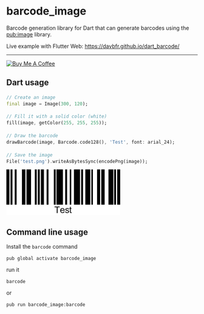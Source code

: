 # barcode_image

Barcode generation library for Dart that can generate barcodes using the [pub:image](https://pub.dev/packages/image) library.

Live example with Flutter Web: <https://davbfr.github.io/dart_barcode/>

---

[![Buy Me A Coffee](https://bmc-cdn.nyc3.digitaloceanspaces.com/BMC-button-images/custom_images/orange_img.png "Buy Me A Coffee")](https://www.buymeacoffee.com/JORBmbw9h "Buy Me A Coffee")

## Dart usage

```dart
// Create an image
final image = Image(300, 120);

// Fill it with a solid color (white)
fill(image, getColor(255, 255, 255));

// Draw the barcode
drawBarcode(image, Barcode.code128(), 'Test', font: arial_24);

// Save the image
File('test.png').writeAsBytesSync(encodePng(image));
```

<img alt="Barcode" src="https://raw.githubusercontent.com/DavBfr/dart_barcode/master/img/test.png">

## Command line usage

Install the `barcode` command

```shell
pub global activate barcode_image
```

run it

```shell
barcode
```

or

```shell
pub run barcode_image:barcode
```
